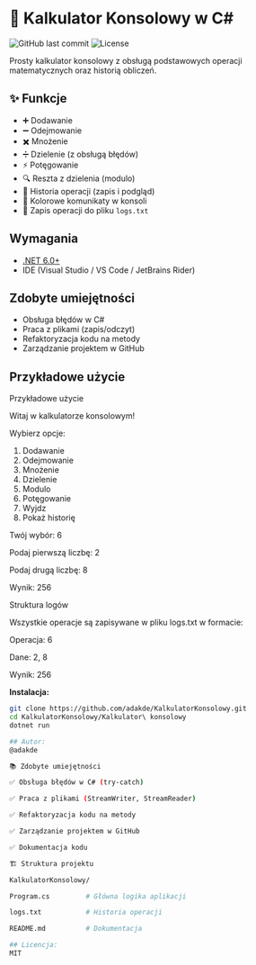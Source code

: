 # 🧮 Kalkulator Konsolowy w C#

![GitHub last commit](https://img.shields.io/github/last-commit/adakde/KalkulatorKonsolowy)
![License](https://img.shields.io/badge/license-MIT-blue)

Prosty kalkulator konsolowy z obsługą podstawowych operacji matematycznych oraz historią obliczeń.

## ✨ Funkcje
- ➕ Dodawanie
- ➖ Odejmowanie
- ✖️ Mnożenie
- ➗ Dzielenie (z obsługą błędów)
- ⚡ Potęgowanie
- 🔍 Reszta z dzielenia (modulo)
- 📜 Historia operacji (zapis i podgląd)
- 🎨 Kolorowe komunikaty w konsoli
- 📁 Zapis operacji do pliku `logs.txt`
## Wymagania
- [.NET 6.0+](https://dotnet.microsoft.com/download)
- IDE (Visual Studio / VS Code / JetBrains Rider)
## Zdobyte umiejętności
- Obsługa błędów w C#
- Praca z plikami (zapis/odczyt)
- Refaktoryzacja kodu na metody
- Zarządzanie projektem w GitHub
## Przykładowe użycie
Przykładowe użycie

Witaj w kalkulatorze konsolowym!

Wybierz opcje:
1. Dodawanie
2. Odejmowanie
3. Mnożenie
4. Dzielenie
5. Modulo
6. Potęgowanie
7. Wyjdz
8. Pokaż historię

Twój wybór: 6

Podaj pierwszą liczbę: 2

Podaj drugą liczbę: 8

Wynik: 256

Struktura logów

Wszystkie operacje są zapisywane w pliku logs.txt w formacie:

Operacja: 6

 Dane: 2, 8
 
 Wynik: 256
 
**Instalacja:**  
```bash
git clone https://github.com/adakde/KalkulatorKonsolowy.git
cd KalkulatorKonsolowy/Kalkulator\ konsolowy
dotnet run

## Autor:
@adakde

📚 Zdobyte umiejętności

✅ Obsługa błędów w C# (try-catch)

✅ Praca z plikami (StreamWriter, StreamReader)

✅ Refaktoryzacja kodu na metody

✅ Zarządzanie projektem w GitHub

✅ Dokumentacja kodu

🏗️ Struktura projektu

KalkulatorKonsolowy/

Program.cs         # Główna logika aplikacji

logs.txt           # Historia operacji

README.md          # Dokumentacja

## Licencja:
MIT



